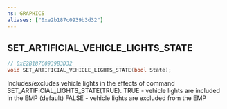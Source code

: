 ```yaml
---
ns: GRAPHICS
aliases: ["0xe2b187c0939b3d32"]
---
```

## SET_ARTIFICIAL_VEHICLE_LIGHTS_STATE

```c
// 0xE2B187C0939B3D32
void SET_ARTIFICIAL_VEHICLE_LIGHTS_STATE(bool State);
```

Includes/excludes vehicle lights in the effects of command SET_ARTIFICIAL_LIGHTS_STATE(TRUE). TRUE - vehicle lights are included in the EMP (default) FALSE - vehicle lights are excluded from the EMP


